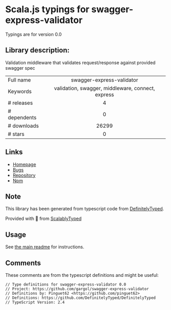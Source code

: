 
# Scala.js typings for swagger-express-validator

Typings are for version 0.0

## Library description:
Validation middleware that validates request/response against provided swagger spec

|                    |                 |
| ------------------ | :-------------: |
| Full name          | swagger-express-validator |
| Keywords           | validation, swagger, middleware, connect, express |
| # releases         | 4 |
| # dependents       | 0 |
| # downloads        | 26299 |
| # stars            | 0 |

## Links
- [Homepage](https://github.com/gargol/swagger-express-validator#readme)
- [Bugs](https://github.com/gargol/swagger-express-validator/issues)
- [Repository](https://github.com/gargol/swagger-express-validator)
- [Npm](https://www.npmjs.com/package/swagger-express-validator)
    


## Note
This library has been generated from typescript code from [DefinitelyTyped](https://definitelytyped.org).

Provided with :purple_heart: from [ScalablyTyped](https://github.com/oyvindberg/ScalablyTyped)

## Usage
See [the main readme](../../readme.md) for instructions.

## Comments

These comments are from the typescript definitions and might be useful:
```
// Type definitions for swagger-express-validator 0.0
// Project: https://github.com/gargol/swagger-express-validator
// Definitions by: Pinguet62 <https://github.com/pinguet62>
// Definitions: https://github.com/DefinitelyTyped/DefinitelyTyped
// TypeScript Version: 2.4

```

